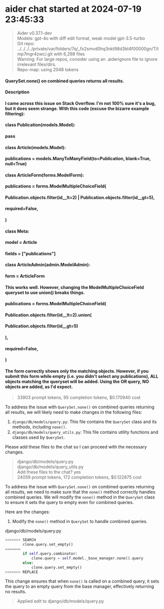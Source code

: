 
# aider chat started at 2024-07-19 23:45:33

> Aider v0.37.1-dev  
> Models: gpt-4o with diff edit format, weak model gpt-3.5-turbo  
> Git repo: ../../../../private/var/folders/7q/_fx2smvd0hq3nkt98d3kt4f00000gn/T/tmp7mgr4zwc/.git with 6,268 files  
> Warning: For large repos, consider using an .aiderignore file to ignore irrelevant files/dirs.  
> Repo-map: using 2048 tokens  

#### QuerySet.none() on combined queries returns all results.  
#### Description  
#### 	  
#### I came across this issue on Stack Overflow. I'm not 100% sure it's a bug, but it does seem strange. With this code (excuse the bizarre example filtering):  
#### class Publication(models.Model):  
#### 	pass  
#### class Article(models.Model):  
#### 	publications = models.ManyToManyField(to=Publication, blank=True, null=True)  
#### class ArticleForm(forms.ModelForm):  
#### 	publications = forms.ModelMultipleChoiceField(  
#### 		Publication.objects.filter(id__lt=2) | Publication.objects.filter(id__gt=5),  
#### 		required=False,  
#### 	)  
#### 	class Meta:  
#### 		model = Article  
#### 		fields = ["publications"]  
#### class ArticleAdmin(admin.ModelAdmin):  
#### 	form = ArticleForm  
#### This works well. However, changing the ModelMultipleChoiceField queryset to use union() breaks things.  
#### publications = forms.ModelMultipleChoiceField(  
#### 	Publication.objects.filter(id__lt=2).union(  
#### 		Publication.objects.filter(id__gt=5)  
#### 	),  
#### 	required=False,  
#### )  
#### The form correctly shows only the matching objects. However, if you submit this form while empty (i.e. you didn't select any publications), ALL objects matching the queryset will be added. Using the OR query, NO objects are added, as I'd expect.  
> 33903 prompt tokens, 95 completion tokens, $0.170940 cost  

To address the issue with `QuerySet.none()` on combined queries returning all results, we will likely need to make changes in the following files:

1. `django/db/models/query.py`: This file contains the `QuerySet` class and its methods, including `none()`.
2. `django/db/models/query_utils.py`: This file contains utility functions and classes used by `QuerySet`.

Please add these files to the chat so I can proceed with the necessary changes.

> django/db/models/query.py  
> django/db/models/query_utils.py  
> Add these files to the chat? yes  
> 24059 prompt tokens, 172 completion tokens, $0.122875 cost  

To address the issue with `QuerySet.none()` on combined queries returning all results, we need to make sure that the `none()` method correctly handles combined queries. We will modify the `none()` method in the `QuerySet` class to ensure it sets the query to empty even for combined queries.

Here are the changes:

1. Modify the `none()` method in `QuerySet` to handle combined queries.

django/db/models/query.py
```python
<<<<<<< SEARCH
        clone.query.set_empty()
=======
        if self.query.combinator:
            clone.query = self.model._base_manager.none().query
        else:
            clone.query.set_empty()
>>>>>>> REPLACE
```

This change ensures that when `none()` is called on a combined query, it sets the query to an empty query from the base manager, effectively returning no results.

> Applied edit to django/db/models/query.py  
